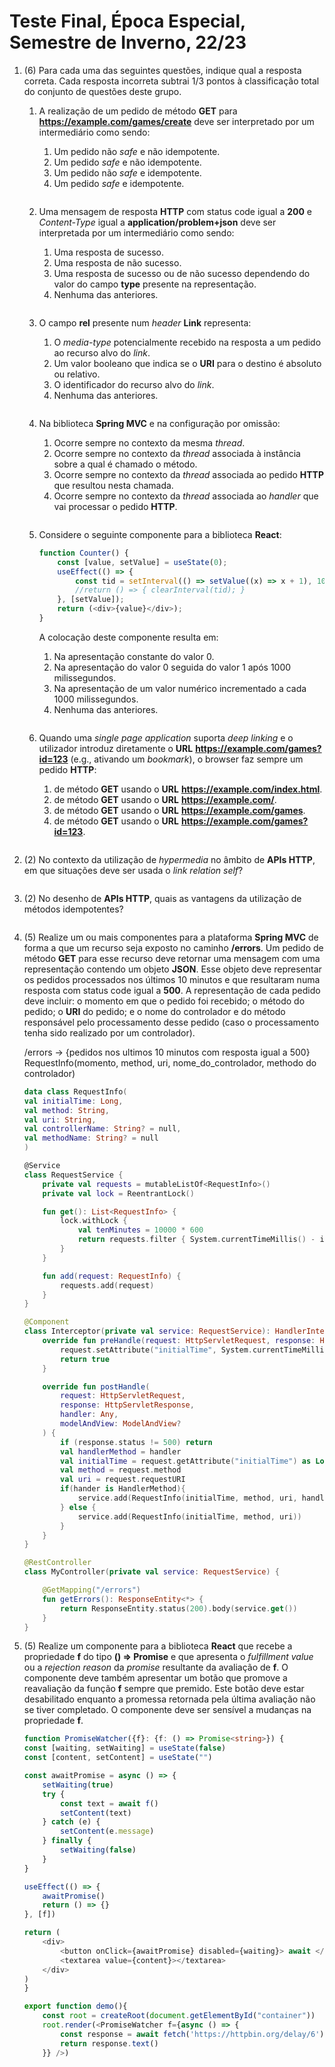 # Teste Final, Época Especial, Semestre de Inverno, 22/23

1. (6) Para cada uma das seguintes questões, indique qual a resposta correta. Cada resposta incorreta subtrai 1/3 pontos à classificação total do conjunto de questões deste grupo.

    1. A realização de um pedido de método **GET** para **https://example.com/games/create** deve ser interpretado por um intermediário como sendo:
        1. Um pedido não *safe* e não idempotente.
        2. Um pedido *safe* e não idempotente.
        3. Um pedido não *safe* e idempotente.
        4. Um pedido *safe* e idempotente.

        ```
        ```

    2. Uma mensagem de resposta **HTTP** com status code igual a **200** e *Content-Type* igual a **application/problem+json** deve ser interpretada por um intermediário como sendo:
        1. Uma resposta de sucesso.
        2. Uma resposta de não sucesso.
        3. Uma resposta de sucesso ou de não sucesso dependendo do valor do campo **type** presente na representação.
        4. Nenhuma das anteriores.

        ```
        ```

    3. O campo **rel** presente num *header* **Link** representa:
        1. O *media-type* potencialmente recebido na resposta a um pedido ao recurso alvo do *link*.
        2. Um valor booleano que indica se o **URI** para o destino é absoluto ou relativo.
        3. O identificador do recurso alvo do *link*.
        4. Nenhuma das anteriores.

        ```
        ```

    4. Na biblioteca **Spring MVC** e na configuração por omissão:
        1. Ocorre sempre no contexto da mesma *thread*.
        2. Ocorre sempre no contexto da *thread* associada à instância sobre a qual é chamado o método.
        3. Ocorre sempre no contexto da *thread* associada ao pedido **HTTP** que resultou nesta chamada.
        4. Ocorre sempre no contexto da *thread* associada ao *handler* que vai processar o pedido **HTTP**.
        ```
        ```

    5. Considere o seguinte componente para a biblioteca **React**:
        ```javascript
        function Counter() {
            const [value, setValue] = useState(0);
            useEffect(() => {
                const tid = setInterval(() => setValue((x) => x + 1), 1000);
                //return () => { clearInterval(tid); }
            }, [setValue]);
            return (<div>{value}</div>);
        }
        ```
        A colocação deste componente resulta em:
        1. Na apresentação constante do valor 0.
        2. Na apresentação do valor 0 seguida do valor 1 após 1000 milissegundos.
        3. Na apresentação de um valor numérico incrementado a cada 1000 milissegundos.
        4. Nenhuma das anteriores.

        ```
        ```

    6. Quando uma *single page application* suporta *deep linking* e o utilizador introduz diretamente o **URL** **https://example.com/games?id=123** (e.g., ativando um *bookmark*), o browser faz sempre um pedido **HTTP**:
        1. de método **GET** usando o **URL** **https://example.com/index.html**.
        2. de método **GET** usando o **URL** **https://example.com/**.
        3. de método **GET** usando o **URL** **https://example.com/games**.
        4. de método **GET** usando o **URL** **https://example.com/games?id=123**.

        ```
        ```

2. (2) No contexto da utilização de *hypermedia* no âmbito de **APIs HTTP**, em que situações deve ser usada o *link relation* *self*?

    ```

    ```

3. (2) No desenho de **APIs HTTP**, quais as vantagens da utilização de métodos idempotentes?

    ```

    ```

4. (5) Realize um ou mais componentes para a plataforma **Spring MVC** de forma a que um recurso seja exposto no caminho **/errors**. Um pedido de método **GET** para esse recurso deve retornar uma mensagem com uma representação contendo um objeto **JSON**. Esse objeto deve representar os pedidos processados nos últimos 10 minutos e que resultaram numa resposta com status code igual a **500**. A representação de cada pedido deve incluir: o momento em que o pedido foi recebido; o método do pedido; o **URI** do pedido; e o nome do controlador e do método responsável pelo processamento desse pedido (caso o processamento tenha sido realizado por um controlador).

    /errors -> {pedidos nos ultimos 10 minutos com resposta igual a 500} RequestInfo(momento, method, uri, nome_do_controlador, methodo do controlador)
    ```kotlin
    data class RequestInfo(
    val initialTime: Long,
    val method: String,
    val uri: String,
    val controllerName: String? = null,
    val methodName: String? = null
    )

    @Service
    class RequestService {
        private val requests = mutableListOf<RequestInfo>()
        private val lock = ReentrantLock()

        fun get(): List<RequestInfo> {
            lock.withLock {
                val tenMinutes = 10000 * 600
                return requests.filter { System.currentTimeMillis() - it.initialTime < tenMinutes}
            }
        }

        fun add(request: RequestInfo) {
            requests.add(request)
        }
    }

    @Component
    class Interceptor(private val service: RequestService): HandlerInterceptor {
        override fun preHandle(request: HttpServletRequest, response: HttpServletResponse, handler: Any): Boolean {
            request.setAttribute("initialTime", System.currentTimeMillis())
            return true
        }

        override fun postHandle(
            request: HttpServletRequest,
            response: HttpServletResponse,
            handler: Any,
            modelAndView: ModelAndView?
        ) {
            if (response.status != 500) return
            val handlerMethod = handler
            val initialTime = request.getAttribute("initialTime") as Long
            val method = request.method
            val uri = request.requestURI
            if(hander is HandlerMethod){
                service.add(RequestInfo(initialTime, method, uri, handler.beanType.simpleName, handlerMethod.method.name))
            } else {
                service.add(RequestInfo(initialTime, method, uri))
            }
        }
    }

    @RestController
    class MyController(private val service: RequestService) {

        @GetMapping("/errors")
        fun getErrors(): ResponseEntity<*> {
            return ResponseEntity.status(200).body(service.get())
        }
    }
    ```

5. (5) Realize um componente para a biblioteca **React** que recebe a propriedade **f** do tipo **() => Promise<string>** e que apresenta o *fulfillment value* ou a *rejection reason* da *promise* resultante da avaliação de **f**. O componente deve também apresentar um botão que promove a reavaliação da função **f** sempre que premido. Este botão deve estar desabilitado enquanto a promessa retornada pela última avaliação não se tiver completado. O componente deve ser sensível a mudanças na propriedade **f**.

    ```ts
    function PromiseWatcher({f}: {f: () => Promise<string>}) {
    const [waiting, setWaiting] = useState(false)
    const [content, setContent] = useState("")

    const awaitPromise = async () => {
        setWaiting(true)
        try {
            const text = await f()
            setContent(text)
        } catch (e) {
            setContent(e.message)
        } finally {
            setWaiting(false)
        }
    }

    useEffect(() => {
        awaitPromise()
        return () => {}
    }, [f])

    return (
        <div>
            <button onClick={awaitPromise} disabled={waiting}> await </button>
            <textarea value={content}></textarea>
        </div>
    )
    }

    export function demo(){
        const root = createRoot(document.getElementById("container"))
        root.render(<PromiseWatcher f={async () => {
            const response = await fetch('https://httpbin.org/delay/6')
            return response.text()
        }} />)    
    ```
